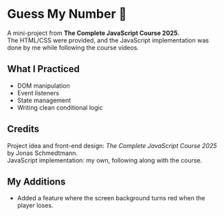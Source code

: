 # Guess My Number 🎯

A mini-project from **The Complete JavaScript Course 2025**.  
The HTML/CSS were provided, and the JavaScript implementation was done by me while following the course videos.  

## What I Practiced
- DOM manipulation
- Event listeners
- State management
- Writing clean conditional logic
  

## Credits
Project idea and front-end design: *The Complete JavaScript Course 2025* by Jonas Schmedtmann.  
JavaScript implementation: my own, following along with the course.
## My Additions
- Added a feature where the screen background turns red when the player loses.
